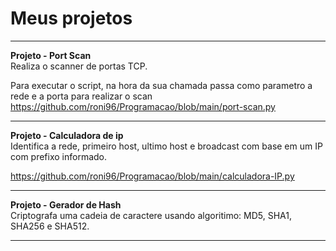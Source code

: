 # Meus projetos

---
**Projeto - Port Scan** <br>
Realiza o scanner de portas TCP. <br>

Para executar o script, na hora da sua chamada passa como parametro a rede e a porta para realizar o scan
https://github.com/roni96/Programacao/blob/main/port-scan.py

---
**Projeto - Calculadora de ip** <br>
Identifica a rede, primeiro host, ultimo host e broadcast com base em um IP com prefixo informado.
<br>

https://github.com/roni96/Programacao/blob/main/calculadora-IP.py

---
**Projeto - Gerador de Hash** <br>
Criptografa uma cadeia de caractere usando algoritimo: MD5, SHA1, SHA256 e SHA512.
<br>

---

